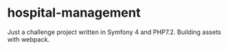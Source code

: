 # hospital-management
Just a challenge project written in Symfony 4 and PHP7.2. Building assets with webpack.
